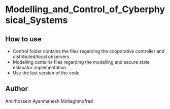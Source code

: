 # Modelling_and_Control_of_Cyberphysical_Systems

## How to use
- Control folder contains the files regarding the cooporative controller and distributed/local observers
- Modelling contains files regarding the modelling and secure state estimator implementation
- Use the last version of the code

## Author
Amirhossein Ayanmanesh Motlaghmofrad
